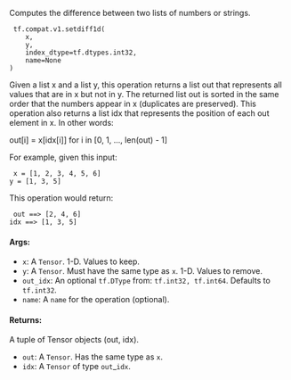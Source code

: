 
Computes the difference between two lists of numbers or strings.

```
 tf.compat.v1.setdiff1d(
    x,
    y,
    index_dtype=tf.dtypes.int32,
    name=None
)
```

Given a list x and a list y, this operation returns a list out that represents all values that are in x but not in y. The returned list out is sorted in the same order that the numbers appear in x (duplicates are preserved). This operation also returns a list idx that represents the position of each out element in x. In other words:

out[i] = x[idx[i]] for i in [0, 1, ..., len(out) - 1]

For example, given this input:

```
 x = [1, 2, 3, 4, 5, 6]
y = [1, 3, 5]
```

This operation would return:

```
 out ==> [2, 4, 6]
idx ==> [1, 3, 5]
```
#### Args:
- `x`: A `Tensor`. 1-D. Values to keep.
- `y`: A `Tensor`. Must have the same t`y`pe as `x`. 1-D. Values to remove.
- `out_idx`: An optional `tf.DType` from: `tf.int32, tf.int64`. Defaults to `tf.int32`.
- `name`: A `name` for the operation (optional).
#### Returns:

A tuple of Tensor objects (out, idx).
- `out`: A `Tensor`. Has the same type as `x`.
- `idx`: A `Tensor` of type `out`_`idx`.
